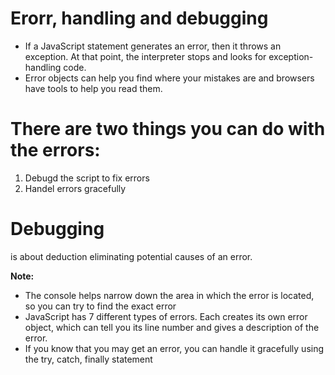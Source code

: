 # **Erorr, handling and debugging**


- If a JavaScript statement generates an error, then it throws an exception.
At that point, the interpreter stops and looks for exception-handling code.
- Error objects can help you find where your mistakes are
and browsers have tools to help you read them.

 # **There are two things you can do with the errors:** 
 <ol>
 <li>Debugd the script to fix errors </li>

 <li>Handel errors gracefully</li>
 
 </ol>

 # Debugging 
 is about deduction eliminating potential causes of an error.

 **Note:**

 - The console helps narrow down the area in which the error is located, so you can try to find the exact error
 - JavaScript has 7 different types of errors. Each creates its own error object, which can tell you its line number and gives a description of the error.
 - If you know that you may get an error, you can handle it gracefully using the try, catch, finally statement
